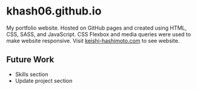 # khash06.github.io
My portfolio website. Hosted on GitHub pages and created using HTML, CSS, SASS, and JavaScript. CSS Flexbox and media queries were used to make website responsive. Visit [keishi-hashimoto.com](keishi-hashimoto.com "Keishi's Portfolio Page") to see website. 

## Future Work
* Skills section
* Update project section 
